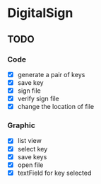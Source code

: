 # DigitalSign

## TODO

### Code

- [x] generate a pair of keys
- [x] save key
- [x] sign file
- [x] verify sign file
- [x] change the location of file

### Graphic

- [x] list view
- [x] select key
- [x] save keys
- [x] open file
- [x] textField for key selected
